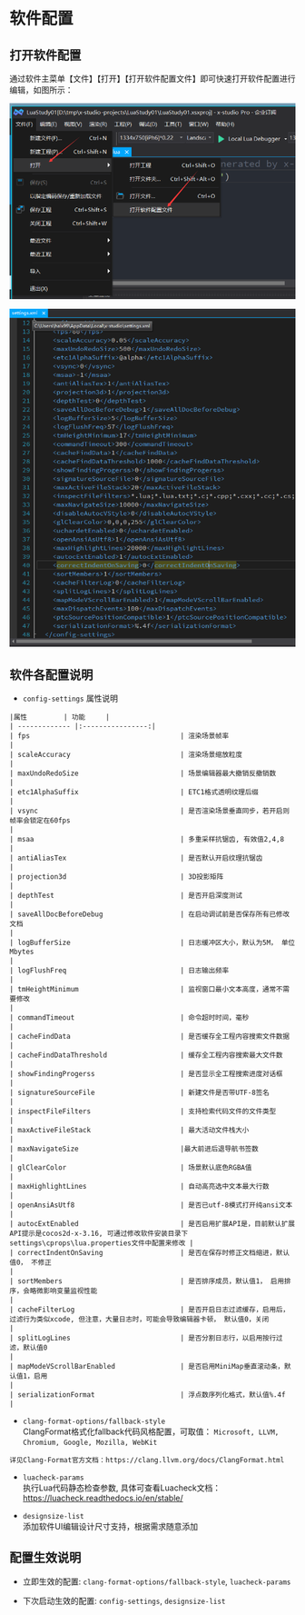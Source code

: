 # 软件配置

## 打开软件配置

   通过软件主菜单【文件】【打开】【打开软件配置文件】即可快速打开软件配置进行编辑，如图所示：

   ![image](assets/images/c6s1_01a.png)

   ![image](assets/images/c6s1_01b.png)

## 软件各配置说明

   * ``config-settings`` 属性说明

    |属性         | 功能     |
    | ------------- |:----------------:|
    | fps                                     | 渲染场景帧率                                                                                                                   |
    | scaleAccuracy                           | 渲染场景缩放粒度                                                                                                               |
    | maxUndoRedoSize                         | 场景编辑器最大撤销反撤销数                                                                                                     |
    | etc1AlphaSuffix                         | ETC1格式透明纹理后缀                                                                                                           |
    | vsync                                   | 是否渲染场景垂直同步，若开启则帧率会锁定在60fps                                                                                |
    | msaa                                    | 多重采样抗锯齿, 有效值2,4,8                                                                                                    |
    | antiAliasTex                            | 是否默认开启纹理抗锯齿                                                                                                         |
    | projection3d                            | 3D投影矩阵                                                                                                                     |
    | depthTest                               | 是否开启深度测试                                                                                                               |
    | saveAllDocBeforeDebug                   | 在启动调试前是否保存所有已修改文档                                                                                             |
    | logBufferSize                           | 日志缓冲区大小，默认为5M， 单位Mbytes                                                                                          |
    | logFlushFreq                            | 日志输出频率                                                                                                                   |
    | tmHeightMinimum                         | 监视窗口最小文本高度，通常不需要修改                                                                                           |
    | commandTimeout                          | 命令超时时间，毫秒                                                                                                             |
    | cacheFindData                           | 是否缓存全工程内容搜索文件数据                                                                                                 |
    | cacheFindDataThreshold                  | 缓存全工程内容搜索最大文件数                                                                                                   |
    | showFindingProgerss                     | 是否显示全工程搜索进度对话框                                                                                                   |
    | signatureSourceFile                     | 新建文件是否带UTF-8签名                                                                                                        |
    | inspectFileFilters                      | 支持检索代码文件的文件类型                                                                                                     |
    | maxActiveFileStack                      | 最大活动文件栈大小                                                                                                             |
    | maxNavigateSize                         |最大前进后退导航书签数                                                                                                          |
    | glClearColor                            | 场景默认底色RGBA值                                                                                                             |
    | maxHighlightLines                       | 自动高亮选中文本最大行数                                                                                                       |
    | openAnsiAsUtf8                          | 是否已utf-8模式打开纯ansi文本                                                                                                  |
    | autocExtEnabled                         | 是否启用扩展API是，目前默认扩展API提示是cocos2d-x-3.16, 可通过修改软件安装目录下settings\cprops\lua.properties文件中配置来修改 |
    | correctIndentOnSaving                   | 是否在保存时修正文档缩进，默认值0， 不修正                                                                                     |
    | sortMembers                             | 是否排序成员，默认值1， 启用排序，会略微影响变量监视性能                                                                       |
    | cacheFilterLog                          | 是否开启日志过滤缓存，启用后，过滤行为类似xcode, 但注意，大量日志时，可能会导致编辑器卡顿， 默认值0，关闭                      |
    | splitLogLines                           | 是否分割日志行，以启用按行过滤，默认值0                                                                                        |
    | mapModeVScrollBarEnabled                | 是否启用MiniMap垂直滚动条，默认值1，启用                                                                                       |
    | serializationFormat                     | 浮点数序列化格式，默认值%.4f                                                                                                   |
   
   * ``clang-format-options/fallback-style``  
    ClangFormat格式化fallback代码风格配置，可取值：
    ``Microsoft, LLVM, Chromium, Google, Mozilla, WebKit``

    详见Clang-Format官方文档：https://clang.llvm.org/docs/ClangFormat.html

   * ``luacheck-params``  
   执行Lua代码静态检查参数, 具体可查看Luacheck文档：https://luacheck.readthedocs.io/en/stable/

   * ``designsize-list``  
   添加软件UI编辑设计尺寸支持，根据需求随意添加

## 配置生效说明

   * 立即生效的配置: ``clang-format-options/fallback-style``, ``luacheck-params``

   * 下次启动生效的配置: ``config-settings``, ``designsize-list``

